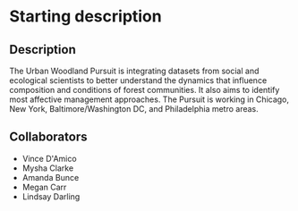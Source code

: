 
# Starting description


## Description

The Urban Woodland Pursuit is integrating datasets from social and ecological scientists to better understand the dynamics that influence composition and conditions of forest communities. It also aims to identify most affective management approaches. The Pursuit is working in Chicago, New York, Baltimore/Washington DC, and Philadelphia metro areas. 


## Collaborators

- Vince D'Amico
- Mysha Clarke
- Amanda Bunce
- Megan Carr
- Lindsay Darling

